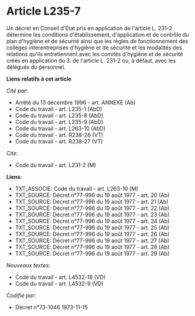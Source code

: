 # Article L235-7

Un décret en Conseil d'Etat pris en application de l'article L. 231-2 détermine les conditions d'établissement, d'application
et de contrôle du plan d'hygiène et de sécurité ainsi que les règles de fonctionnement des collèges interentreprises
d'hygiène et de sécurité et les modalités des relations qu'ils entretiennent avec les comités d'hygiène et de sécurité créés
en application du 3. de l'article L. 231-2 ou, à défaut, avec les délégués du personnel.

**Liens relatifs à cet article**

_Cité par_:

  - Arrêté du 13 décembre 1996 - art. ANNEXE (Ab)
  - Code du travail - art. L235-1 (AbD)
  - Code du travail - art. L235-8 (AbD)
  - Code du travail - art. L235-9 (AbD)
  - Code du travail - art. L263-10 (AbD)
  - Code du travail - art. R238-26 (VT)
  - Code du travail - art. R238-27 (VT)

_Cite_:

  - Code du travail - art. L231-2 (M)

**Liens**:

  - TXT_ASSOCIE: Code du travail - art. L263-10 (M)
  - TXT_SOURCE: Décret n°77-996 du 19 août 1977 - art. 20 (Ab)
  - TXT_SOURCE: Décret n°77-996 du 19 août 1977 - art. 21 (Ab)
  - TXT_SOURCE: Décret n°77-996 du 19 août 1977 - art. 22 (Ab)
  - TXT_SOURCE: Décret n°77-996 du 19 août 1977 - art. 23 (Ab)
  - TXT_SOURCE: Décret n°77-996 du 19 août 1977 - art. 24 (Ab)
  - TXT_SOURCE: Décret n°77-996 du 19 août 1977 - art. 25 (Ab)
  - TXT_SOURCE: Décret n°77-996 du 19 août 1977 - art. 26 (Ab)
  - TXT_SOURCE: Décret n°77-996 du 19 août 1977 - art. 27 (Ab)
  - TXT_SOURCE: Décret n°77-996 du 19 août 1977 - art. 28 (Ab)
  - TXT_SOURCE: Décret n°77-996 du 19 août 1977 - art. 29 (Ab)

_Nouveaux textes_:

  - Code du travail - art. L4532-18 (VD)
  - Code du travail - art. L4532-9 (VD)

_Codifié par_:

  - Décret n°73-1046 1973-11-15
